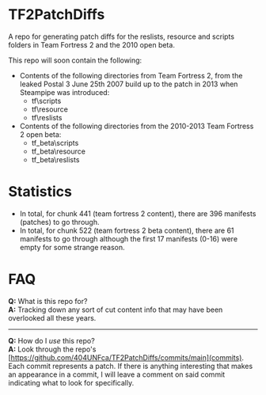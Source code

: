 # TF2PatchDiffs
A repo for generating patch diffs for the reslists, resource and scripts folders in Team Fortress 2 and the 2010 open beta.

This repo will soon contain the following:
* Contents of the following directories from Team Fortress 2, from the leaked Postal 3 June 25th 2007 build up to the patch in 2013 when Steampipe was introduced:
  * tf\scripts
  * tf\resource
  * tf\reslists
* Contents of the following directories from the 2010-2013 Team Fortress 2 open beta:
  * tf_beta\scripts
  * tf_beta\resource
  * tf_beta\reslists

# Statistics
* In total, for chunk 441 (team fortress 2 content), there are 396 manifests (patches) to go through.
* In total, for chunk 522 (team fortress 2 beta content), there are 61 manifests to go through although the first 17 manifests (0-16) were empty for some strange reason.

# FAQ
**Q:** What is this repo for?<br>
**A:** Tracking down any sort of cut content info that may have been overlooked all these years.

---

**Q:** How do I *use* this repo?<br>
**A:** Look through the repo's [https://github.com/404UNFca/TF2PatchDiffs/commits/main](commits). Each commit represents a patch. If there is anything interesting that makes an appearance in a commit, I will leave a comment on said commit indicating what to look for specifically.
